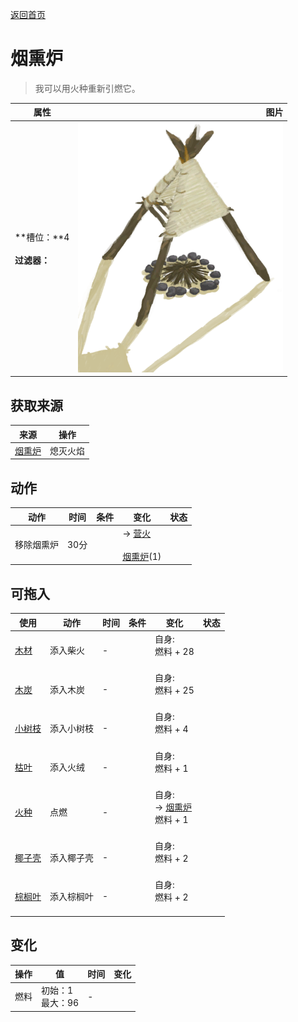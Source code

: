 [返回首页](index.md)  
# 烟熏炉  
> 我可以用火种重新引燃它。  
  
  属性  |   图片   
 ----  |  ----:   
 **槽位：**4<br><br>**过滤器：**  |  ![](Sprite/SmokerExtinguished.png)   
  
## 获取来源  
来源  |  操作  
----  |  ----  
[烟熏炉](Smoker.md)  |  熄灭火焰  
## 动作  
动作  |  时间  |  条件  |  变化  |  状态  
----  |  ----  |  ----  |  ----  |  ----  
移除烟熏炉  |  30分  |    |  → [营火](CampfireExtinguished.md)<br><br>[烟熏炉](SmokerNoFire.md)(1)  |    
## 可拖入  
使用  |  动作  |  时间  |  条件  |  变化  |  状态  
----  |  ----  |  ----  |  ----  |  ----  |  ----  
[木材](Wood.md)  |  添入柴火  |  -  |    |  自身:<br>燃料 + 28<br><br>  |    
[木炭](Charcoal.md)  |  添入木炭  |  -  |    |  自身:<br>燃料 + 25<br><br>  |    
[小树枝](Sticks.md)  |  添入小树枝  |  -  |    |  自身:<br>燃料 + 4<br><br>  |    
[枯叶](LeavesDry.md)  |  添入火绒  |  -  |    |  自身:<br>燃料 + 1<br><br>  |    
[火种](TinderLit.md)  |  点燃  |  -  |    |  自身:<br>→ [烟熏炉](Smoker.md)<br>燃料 + 1<br><br>  |    
[椰子壳](CoconutShell.md)  |  添入椰子壳  |  -  |    |  自身:<br>燃料 + 2<br><br>  |    
[棕榈叶](PalmFronds.md)  |  添入棕榈叶  |  -  |    |  自身:<br>燃料 + 2<br><br>  |    
## 变化  
操作  |  值  |  时间  |  变化  
----  |  ----  |  ----  |  ----  
燃料  |  初始：1<br>最大：96  |  -  |    
